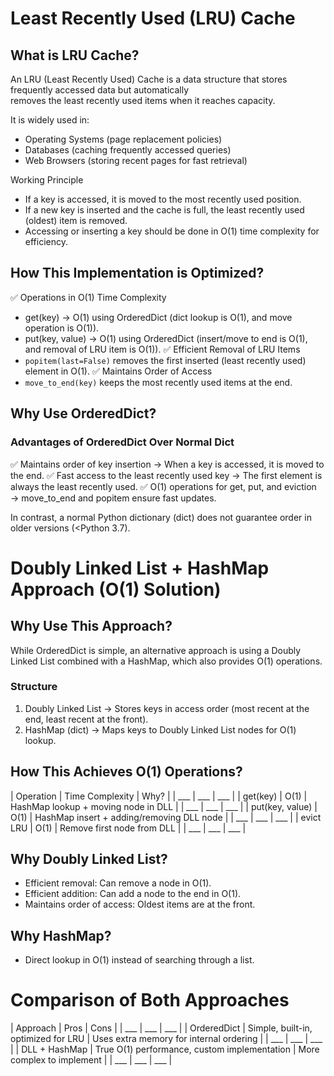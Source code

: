 # Least Recently Used (LRU) Cache

## What is LRU Cache?

An LRU (Least Recently Used) Cache is a data structure that stores frequently accessed data but automatically </br>
removes the least recently used items when it reaches capacity.

It is widely used in:
  -  Operating Systems (page replacement policies)
  -  Databases (caching frequently accessed queries)
  -  Web Browsers (storing recent pages for fast retrieval)

Working Principle
  -  If a key is accessed, it is moved to the most recently used position.
  -  If a new key is inserted and the cache is full, the least recently used (oldest) item is removed.
  -  Accessing or inserting a key should be done in O(1) time complexity for efficiency.

## How This Implementation is Optimized?

✅ Operations in O(1) Time Complexity
  -  get(key) → O(1) using OrderedDict (dict lookup is O(1), and move operation is O(1)).
  -  put(key, value) → O(1) using OrderedDict (insert/move to end is O(1), and removal of LRU item is O(1)).
✅ Efficient Removal of LRU Items
  -  `popitem(last=False)` removes the first inserted (least recently used) element in O(1).
✅ Maintains Order of Access
  -  `move_to_end(key)` keeps the most recently used items at the end.

## Why Use OrderedDict?

### Advantages of OrderedDict Over Normal Dict
✅ Maintains order of key insertion → When a key is accessed, it is moved to the end.
✅ Fast access to the least recently used key → The first element is always the least recently used.
✅ O(1) operations for get, put, and eviction → move_to_end and popitem ensure fast updates.

In contrast, a normal Python dictionary (dict) does not guarantee order in older versions (<Python 3.7).


#  Doubly Linked List + HashMap Approach (O(1) Solution)

##  Why Use This Approach?
While OrderedDict is simple, an alternative approach is using a Doubly Linked List combined with a HashMap, which also provides O(1) operations.

### Structure
  1.  Doubly Linked List → Stores keys in access order (most recent at the end, least recent at the front).
  2.  HashMap (dict) → Maps keys to Doubly Linked List nodes for O(1) lookup.

##  How This Achieves O(1) Operations?

|  Operation	| Time Complexity |	Why? |
|  ___  |  ___  |  ___  |
|  get(key)	|  O(1)	|  HashMap lookup + moving node in DLL  |
|  ___  |  ___  |  ___  |
|  put(key, value) |	O(1)	|  HashMap insert + adding/removing DLL node  |
|  ___  |  ___  |  ___  |
|  evict LRU	|  O(1)	|  Remove first node from DLL  |
|  ___  |  ___  |  ___  |


##  Why Doubly Linked List?
  -  Efficient removal: Can remove a node in O(1).
  -  Efficient addition: Can add a node to the end in O(1).
  -  Maintains order of access: Oldest items are at the front.

##  Why HashMap?
  -  Direct lookup in O(1) instead of searching through a list.

#  Comparison of Both Approaches

|  Approach  |	Pros  |	Cons  |
|  ___  |  ___  |  ___  |
|  OrderedDict  |	Simple, built-in, optimized for LRU  |	Uses extra memory for internal ordering  |
|  ___  |  ___  |  ___  |
|  DLL + HashMap  |	True O(1) performance, custom implementation  |  	More complex to implement  |
|  ___  |  ___  |  ___  |

